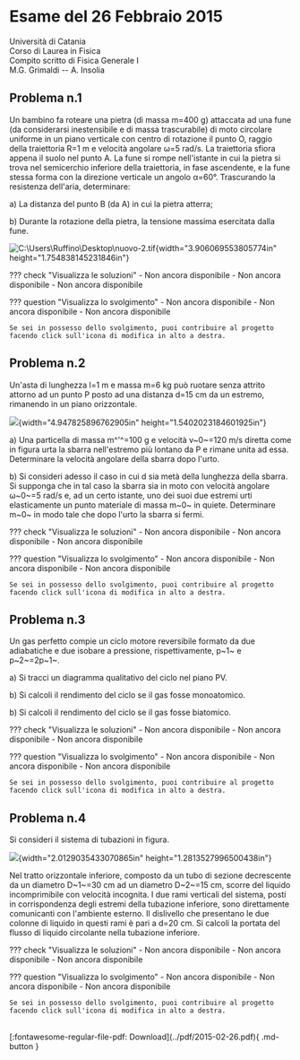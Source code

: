 # Esame del 26 Febbraio 2015
Università di Catania <br>
Corso di Laurea in Fisica <br>
Compito scritto di Fisica Generale I <br>
M.G. Grimaldi -- A. Insolia <br>

## Problema n.1
Un bambino fa roteare una pietra (di massa m=400 g) attaccata ad una fune (da considerarsi inestensibile e di massa trascurabile) di moto circolare uniforme in un piano verticale con centro di rotazione il punto O, raggio della traiettoria R=1 m e velocità angolare ω=5 rad/s. La traiettoria sfiora appena il suolo nel punto A. La fune si rompe nell'istante in cui la pietra si trova nel semicerchio inferiore della traiettoria, in fase ascendente, e la fune stessa forma con la direzione verticale un angolo α=60°. Trascurando la resistenza dell'aria, determinare:

a\) La distanza del punto B (da A) in cui la pietra atterra;

b\) Durante la rotazione della pietra, la tensione massima esercitata
dalla fune.

![C:\\Users\\Ruffino\\Desktop\\nuovo-2.tif](media/image1.tiff){width="3.906069553805774in"
height="1.754838145231846in"}

??? check "Visualizza le soluzioni"
    - Non ancora disponibile
    - Non ancora disponibile
    - Non ancora disponibile

??? question "Visualizza lo svolgimento"
    - Non ancora disponibile
    - Non ancora disponibile
    - Non ancora disponibile
    
    Se sei in possesso dello svolgimento, puoi contribuire al progetto facendo click sull'icona di modifica in alto a destra.

## Problema n.2
Un'asta di lunghezza l=1 m e massa m=6 kg può ruotare senza attrito attorno ad un punto P posto ad una distanza d=15 cm da un estremo, rimanendo in un piano orizzontale.

![](media/image2.emf){width="4.947825896762905in"
height="1.5402023184601925in"}

a\) Una particella di massa m^'^=100 g e velocità v~0~=120 m/s diretta
come in figura urta la sbarra nell'estremo più lontano da P e rimane
unita ad essa. Determinare la velocità angolare della sbarra dopo
l'urto.

b\) Si consideri adesso il caso in cui d sia metà della lunghezza della
sbarra. Si supponga che in tal caso la sbarra sia in moto con velocità
angolare ω~0~=5 rad/s e, ad un certo istante, uno dei suoi due estremi
urti elasticamente un punto materiale di massa m~0~ in quiete.
Determinare m~0~ in modo tale che dopo l'urto la sbarra si fermi.

??? check "Visualizza le soluzioni"
    - Non ancora disponibile
    - Non ancora disponibile
    - Non ancora disponibile

??? question "Visualizza lo svolgimento"
    - Non ancora disponibile
    - Non ancora disponibile
    - Non ancora disponibile
    
    Se sei in possesso dello svolgimento, puoi contribuire al progetto facendo click sull'icona di modifica in alto a destra.

## Problema n.3
Un gas perfetto compie un ciclo motore reversibile formato da due
adiabatiche e due isobare a pressione, rispettivamente, p~1~ e
p~2~=2p~1~.

a\) Si tracci un diagramma qualitativo del ciclo nel piano PV.

b\) Si calcoli il rendimento del ciclo se il gas fosse monoatomico.

b\) Si calcoli il rendimento del ciclo se il gas fosse biatomico.

??? check "Visualizza le soluzioni"
    - Non ancora disponibile
    - Non ancora disponibile
    - Non ancora disponibile

??? question "Visualizza lo svolgimento"
    - Non ancora disponibile
    - Non ancora disponibile
    - Non ancora disponibile
    
    Se sei in possesso dello svolgimento, puoi contribuire al progetto facendo click sull'icona di modifica in alto a destra.

## Problema n.4
Si consideri il sistema di tubazioni in figura.

![](media/image3.emf){width="2.0129035433070865in"
height="1.2813527996500438in"}

Nel tratto orizzontale inferiore, composto da un tubo di sezione decrescente da un diametro D~1~=30 cm ad un diametro D~2~=15 cm, scorre del liquido incomprimibile con velocità incognita. I due rami verticali del sistema, posti in corrispondenza degli estremi della tubazione inferiore, sono direttamente comunicanti con l'ambiente esterno. Il dislivello che presentano le due colonne di liquido in questi rami è pari a d=20 cm. Si calcoli la portata del flusso di liquido circolante nella tubazione inferiore.

??? check "Visualizza le soluzioni"
    - Non ancora disponibile
    - Non ancora disponibile
    - Non ancora disponibile

??? question "Visualizza lo svolgimento"
    - Non ancora disponibile
    - Non ancora disponibile
    - Non ancora disponibile
    
    Se sei in possesso dello svolgimento, puoi contribuire al progetto facendo click sull'icona di modifica in alto a destra.

<br>
[:fontawesome-regular-file-pdf: Download](../pdf/2015-02-26.pdf){ .md-button }